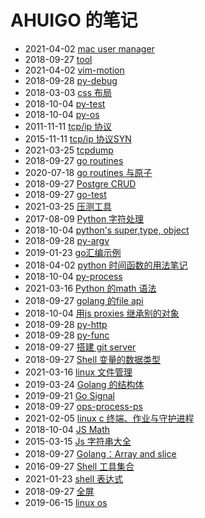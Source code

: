 # AHUIGO 的笔记
- 2021-04-02 [mac user manager](/b/mac/mac-user) 
- 2018-09-27 [tool](/b/c/ops-user) 
- 2021-04-02 [vim-motion](/b/vim/vim-motion) 
- 2018-09-28 [py-debug](/b/py/py-debug) 
- 2018-03-03 [css 布局](/b/ria/css-layout) 
- 2018-10-04 [py-test](/b/py/py-test) 
- 2018-10-04 [py-os](/b/py/py-os) 
- 2011-11-11 [tcp/ip 协议](/b/net/net-tcpip) 
- 2015-11-11 [tcp/ip 协议SYN](/b/net/net-tcpip-syn) 
- 2021-03-25 [tcpdump](/b/net/net-tcpdump) 
- 2018-09-27 [go routines](/b/go/go-routines) 
- 2020-07-18 [go routines 与原子](/b/go/go-lock-string) 
- 2018-09-27 [Postgre CRUD](/b/db/pg-crud) 
- 2018-09-27 [go-test](/b/go/go-test) 
- 2021-03-25 [压测工具](/b/c/ops-benchmark) 
- 2017-08-09 [Python 字符处理](/b/py/py-str) 
- 2018-10-04 [python's super,type, object](/b/py/py-obj-type-super) 
- 2018-09-28 [py-argv](/b/py/py-argv) 
- 2019-01-23 [go汇编示例](/b/go/go-asm) 
- 2018-04-02 [python 时间函数的用法笔记](/b/py/py-time) 
- 2018-10-04 [py-process](/b/py/py-process) 
- 2021-03-16 [Python 的math 语法](/b/py/math/py-math) 
- 2018-09-27 [golang 的file api](/b/go/go-file) 
- 2018-10-04 [用js proxies 继承别的对象](/b/ria/js-obj-proxies) 
- 2018-09-28 [py-http](/b/py/py-http) 
- 2018-09-28 [py-func](/b/py/py-func) 
- 2018-09-27 [搭建 git server](/b/git/git-server) 
- 2018-09-27 [Shell 变量的数据类型](/b/c/shell-var) 
- 2021-03-16 [linux 文件管理](/b/c/ops-file) 
- 2019-03-24 [Golang 的结构体](/b/go/go-struct) 
- 2019-09-21 [Go Signal](/b/go/go-ipc-signal) 
- 2018-09-27 [ops-process-ps](/b/c/ops-process-ps) 
- 2021-02-05 [linux c 终端、作业与守护进程](/b/c/c-terminal) 
- 2018-10-04 [JS Math](/b/ria/js-math) 
- 2015-03-15 [Js 字符串大全](/b/ria/js-str) 
- 2018-09-27 [Golang：Array and slice](/b/go/go-array-slice) 
- 2016-09-27 [Shell 工具集合](/b/c/shell-tool) 
- 2021-01-23 [shell 表达式](/b/c/shell-expr) 
- 2018-09-27 [全屏](/b/c/ops-virtualbox) 
- 2019-06-15 [linux os](/b/c/linux-os) 
